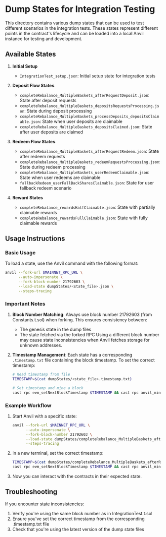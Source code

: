 # Dump States for Integration Testing

This directory contains various dump states that can be used to test different scenarios in the integration tests. These states represent different points in the contract's lifecycle and can be loaded into a local Anvil instance for testing and development.

## Available States

1. **Initial Setup**

   - `IntegrationTest_setup.json`: Initial setup state for integration tests

2. **Deposit Flow States**

   - `completeRebalance_MultipleBaskets_afterRequestDeposit.json`: State after deposit requests
   - `completeRebalance_MultipleBaskets_depositsRequestsProcessing.json`: State during deposit processing
   - `completeRebalance_MultipleBaskets_processDeposits_depositsClaimable.json`: State when user deposits are claimable
   - `completeRebalance_MultipleBaskets_depositsClaimed.json`: State after user deposits are claimed

3. **Redeem Flow States**

   - `completeRebalance_MultipleBaskets_afterRequestRedeem.json`: State after redeem requests
   - `completeRebalance_MultipleBaskets_redeemRequestsProcessing.json`: State during redeem processing
   - `completeRebalance_MultipleBaskets_userRedeemClaimable.json`: State when user redeems are claimable
   - `fallbackRedeem_userFallBackSharesClaimable.json`: State for user fallback redeem scenario

4. **Reward States**
   - `completeRebalance_rewardsHalfClaimable.json`: State with partially claimable rewards
   - `completeRebalance_rewardsFullClaimable.json`: State with fully claimable rewards

## Usage Instructions

### Basic Usage

To load a state, use the Anvil command with the following format:

```bash
anvil --fork-url $MAINNET_RPC_URL \
      --auto-impersonate \
      --fork-block-number 21792603 \
      --load-state dumpStates/<state_file>.json \
      --steps-tracing
```

### Important Notes

1. **Block Number Matching**: Always use block number 21792603 (from Constants.t.sol) when forking. This ensures consistency between:

   - The genesis state in the dump files
   - The state fetched via the forked RPC
     Using a different block number may cause state inconsistencies when Anvil fetches storage for unknown addresses.

2. **Timestamp Management**: Each state has a corresponding `.timestamp.txt` file containing the block timestamp. To set the correct timestamp:

   ```bash
   # Read timestamp from file
   TIMESTAMP=$(cat dumpStates/<state_file>.timestamp.txt)

   # Set timestamp and mine a block
   cast rpc evm_setNextBlockTimestamp $TIMESTAMP && cast rpc anvil_mine
   ```

### Example Workflow

1. Start Anvil with a specific state:

   ```bash
   anvil --fork-url $MAINNET_RPC_URL \
         --auto-impersonate \
         --fork-block-number 21792603 \
         --load-state dumpStates/completeRebalance_MultipleBaskets_afterRequestRedeem.json \
         --steps-tracing
   ```

2. In a new terminal, set the correct timestamp:

   ```bash
   TIMESTAMP=$(cat dumpStates/completeRebalance_MultipleBaskets_afterRequestRedeem.timestamp.txt)
   cast rpc evm_setNextBlockTimestamp $TIMESTAMP && cast rpc anvil_mine
   ```

3. Now you can interact with the contracts in their expected state.

## Troubleshooting

If you encounter state inconsistencies:

1. Verify you're using the same block number as in IntegrationTest.t.sol
2. Ensure you've set the correct timestamp from the corresponding .timestamp.txt file
3. Check that you're using the latest version of the dump state files
